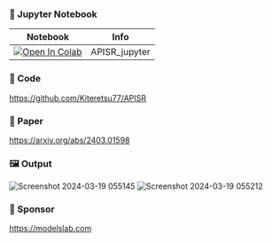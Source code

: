 
### 🍊 Jupyter Notebook

| Notebook | Info
| --- | --- |
[![Open In Colab](https://colab.research.google.com/assets/colab-badge.svg)](https://colab.research.google.com/github/camenduru/APISR-jupyter/blob/main/APISR_jupyter.ipynb) | APISR_jupyter

### 🧬 Code
https://github.com/Kiteretsu77/APISR

### 📄 Paper
https://arxiv.org/abs/2403.01598

### 🖼 Output
![Screenshot 2024-03-19 055145](https://github.com/camenduru/APISR-jupyter/assets/54370274/bab83318-b32f-4048-b0c3-5dab5e33867f)
![Screenshot 2024-03-19 055212](https://github.com/camenduru/APISR-jupyter/assets/54370274/b90cdf0f-690f-44ce-b377-8da02855813d)

### 🏢 Sponsor
https://modelslab.com
